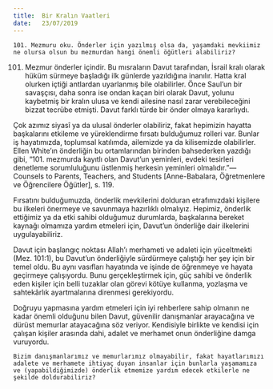```yaml
---
title:  Bir Kralın Vaatleri
date:   23/07/2019
---
```


`101. Mezmuru oku. Önderler için yazılmış olsa da, yaşamdaki mevkiimiz ne olursa olsun bu mezmurdan hangi önemli öğütleri alabiliriz?`

101. Mezmur önderler içindir. Bu mısraların Davut tarafından, İsrail kralı olarak hüküm sürmeye başladığı ilk günlerde yazıldığına inanılır. Hatta kral olurken içtiği antlardan uyarlanmış bile olabilirler. Önce Saul’un bir savaşçısı, daha sonra ise ondan kaçan biri olarak Davut, yolunu kaybetmiş bir kralın ulusa ve kendi ailesine nasıl zarar verebileceğini bizzat tecrübe etmişti. Davut farklı türde bir önder olmaya kararlıydı.

Çok azımız siyasî ya da ulusal önderler olabiliriz, fakat hepimizin hayatta başkalarını etkileme ve yüreklendirme fırsatı bulduğumuz rolleri var. Bunlar iş hayatımızda, toplumsal katılımda, ailemizde ya da kilisemizde olabilirler. Ellen White’ın önderliğin bu ortamlarından birinden bahsederken yazdığı gibi, “101. mezmurda kayıtlı olan Davut’un yeminleri, evdeki tesirleri denetleme sorumluluğunu üstlenmiş herkesin yeminleri olmalıdır.”—Counsels to Parents, Teachers, and Students [Anne-Babalara, Öğretmenlere ve Öğrencilere Öğütler], s. 119.

Fırsatını bulduğumuzda, önderlik mevkilerini dolduran etrafımızdaki kişilere bu ilkeleri önermeye ve savunmaya hazırlıklı olmalıyız. Hepimiz, önderlik ettiğimiz ya da etki sahibi olduğumuz durumlarda, başkalarına bereket kaynağı olmamıza yardım etmeleri için, Davut’un önderliğe dair ilkelerini uygulayabiliriz.

Davut için başlangıç noktası Allah’ı merhameti ve adaleti için yüceltmekti (Mez. 101:1), bu Davut’un önderliğiyle sürdürmeye çalıştığı her şey için bir temel oldu. Bu aynı vasıfları hayatında ve işinde de öğrenmeye ve hayata geçirmeye çalışıyordu. Bunu gerçekleştirmek için, güç sahibi ve önderlik eden kişiler için belli tuzaklar olan görevi kötüye kullanma, yozlaşma ve sahtekârlık ayartmalarına direnmesi gerekiyordu.

Doğruyu yapmasına yardım etmeleri için iyi rehberlere sahip olmanın ne kadar önemli olduğunu bilen Davut, güvenilir danışmanlar arayacağına ve dürüst memurlar atayacağına söz veriyor. Kendisiyle birlikte ve kendisi için çalışan kişiler arasında dahi, adalet ve merhamet onun önderliğine damga vuruyordu.

`Bizim danışmanlarımız ve memurlarımız olmayabilir, fakat hayatlarımızı adalete ve merhamete ihtiyaç duyan insanlar için bunlarla yaşamamıza ve (yapabildiğimizde) önderlik etmemize yardım edecek etkilerle ne şekilde doldurabiliriz?`